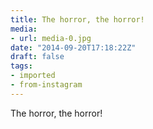 ```yaml
---
title: The horror, the horror!
media:
- url: media-0.jpg
date: "2014-09-20T17:18:22Z"
draft: false
tags:
- imported
- from-instagram
---
```

The horror, the horror!
